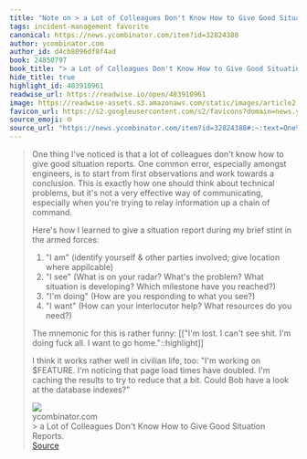 ```yaml
---
title: "Note on > a Lot of Colleagues Don't Know How to Give Good Situation Reports. via ycombinator.com"
tags: incident-management favorite
canonical: https://news.ycombinator.com/item?id=32824388
author: ycombinator.com
author_id: d4cb8096df8f4ad
book: 24850797
book_title: "> a Lot of Colleagues Don't Know How to Give Good Situation Reports."
hide_title: true
highlight_id: 483910961
readwise_url: https://readwise.io/open/483910961
image: https://readwise-assets.s3.amazonaws.com/static/images/article2.74d541386bbf.png
favicon_url: https://s2.googleusercontent.com/s2/favicons?domain=news.ycombinator.com
source_emoji: 🌐
source_url: "https://news.ycombinator.com/item?id=32824388#:~:text=One%20thing%20I%27ve,the%20database%20indexes%3F%22"
---
```


> One thing I've noticed is that a lot of colleagues don't know how to give good situation reports. One common error, especially amongst engineers, is to start from first observations and work towards a conclusion. This is exactly how one should think about technical problems, but it's not a very effective way of communicating, especially when you're trying to relay information up a chain of command.
> 
> Here's how I learned to give a situation report during my brief stint in the armed forces:
> 1. "I am" (identify yourself & other parties involved; give location where appilcable)
> 2. "I see" (What is on your radar? What's the problem? What situation is developing? Which milestone have you reached?)
> 3. "I'm doing" (How are you responding to what you see?)
> 4. "I want" (How can your interlocutor help? What resources do you need?)
> 
> The mnemonic for this is rather funny: [["I'm lost. I can't see shit. I'm doing fuck all. I want to go home."::highlight]]
> 
> I think it works rather well in civilian life, too: "I'm working on $FEATURE. I'm noticing that page load times have doubled. I'm caching the results to try to reduce that a bit. Could Bob have a look at the database indexes?"
> <div class="quoteback-footer"><div class="quoteback-avatar"><img class="mini-favicon" src="https://s2.googleusercontent.com/s2/favicons?domain=news.ycombinator.com"></div><div class="quoteback-metadata"><div class="metadata-inner"><span style="display:none">FROM:</span><div aria-label="ycombinator.com" class="quoteback-author"> ycombinator.com</div><div aria-label="> a Lot of Colleagues Don't Know How to Give Good Situation Reports." class="quoteback-title"> > a Lot of Colleagues Don't Know How to Give Good Situation Reports.</div></div></div><div class="quoteback-backlink"><a target="_blank" aria-label="go to the full text of this quotation" rel="noopener" href="https://news.ycombinator.com/item?id=32824388#:~:text=One%20thing%20I%27ve,the%20database%20indexes%3F%22" class="quoteback-arrow"> Source</a></div></div>